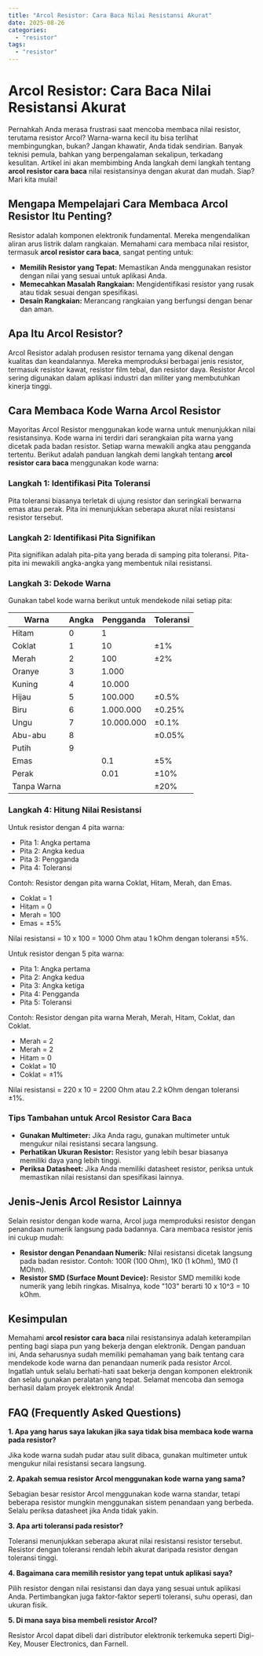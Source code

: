 ```yaml
---
title: "Arcol Resistor: Cara Baca Nilai Resistansi Akurat"
date: 2025-08-26
categories: 
  - "resistor"
tags: 
  - "resistor"
---
```


# Arcol Resistor: Cara Baca Nilai Resistansi Akurat

Pernahkah Anda merasa frustrasi saat mencoba membaca nilai resistor, terutama resistor Arcol? Warna-warna kecil itu bisa terlihat membingungkan, bukan? Jangan khawatir, Anda tidak sendirian. Banyak teknisi pemula, bahkan yang berpengalaman sekalipun, terkadang kesulitan. Artikel ini akan membimbing Anda langkah demi langkah tentang **arcol resistor cara baca** nilai resistansinya dengan akurat dan mudah. Siap? Mari kita mulai!

## Mengapa Mempelajari Cara Membaca Arcol Resistor Itu Penting?

Resistor adalah komponen elektronik fundamental. Mereka mengendalikan aliran arus listrik dalam rangkaian. Memahami cara membaca nilai resistor, termasuk **arcol resistor cara baca**, sangat penting untuk:

- **Memilih Resistor yang Tepat:** Memastikan Anda menggunakan resistor dengan nilai yang sesuai untuk aplikasi Anda.
- **Memecahkan Masalah Rangkaian:** Mengidentifikasi resistor yang rusak atau tidak sesuai dengan spesifikasi.
- **Desain Rangkaian:** Merancang rangkaian yang berfungsi dengan benar dan aman.

## Apa Itu Arcol Resistor?

Arcol Resistor adalah produsen resistor ternama yang dikenal dengan kualitas dan keandalannya. Mereka memproduksi berbagai jenis resistor, termasuk resistor kawat, resistor film tebal, dan resistor daya. Resistor Arcol sering digunakan dalam aplikasi industri dan militer yang membutuhkan kinerja tinggi.

## Cara Membaca Kode Warna Arcol Resistor

Mayoritas Arcol Resistor menggunakan kode warna untuk menunjukkan nilai resistansinya. Kode warna ini terdiri dari serangkaian pita warna yang dicetak pada badan resistor. Setiap warna mewakili angka atau pengganda tertentu. Berikut adalah panduan langkah demi langkah tentang **arcol resistor cara baca** menggunakan kode warna:

### Langkah 1: Identifikasi Pita Toleransi

Pita toleransi biasanya terletak di ujung resistor dan seringkali berwarna emas atau perak. Pita ini menunjukkan seberapa akurat nilai resistansi resistor tersebut.

### Langkah 2: Identifikasi Pita Signifikan

Pita signifikan adalah pita-pita yang berada di samping pita toleransi. Pita-pita ini mewakili angka-angka yang membentuk nilai resistansi.

### Langkah 3: Dekode Warna

Gunakan tabel kode warna berikut untuk mendekode nilai setiap pita:

| Warna | Angka | Pengganda | Toleransi |
| --- | --- | --- | --- |
| Hitam | 0 | 1 |  |
| Coklat | 1 | 10 | ±1% |
| Merah | 2 | 100 | ±2% |
| Oranye | 3 | 1.000 |  |
| Kuning | 4 | 10.000 |  |
| Hijau | 5 | 100.000 | ±0.5% |
| Biru | 6 | 1.000.000 | ±0.25% |
| Ungu | 7 | 10.000.000 | ±0.1% |
| Abu-abu | 8 |  | ±0.05% |
| Putih | 9 |  |  |
| Emas |  | 0.1 | ±5% |
| Perak |  | 0.01 | ±10% |
| Tanpa Warna |  |  | ±20% |

### Langkah 4: Hitung Nilai Resistansi

Untuk resistor dengan 4 pita warna:

- Pita 1: Angka pertama
- Pita 2: Angka kedua
- Pita 3: Pengganda
- Pita 4: Toleransi

Contoh: Resistor dengan pita warna Coklat, Hitam, Merah, dan Emas.

- Coklat = 1
- Hitam = 0
- Merah = 100
- Emas = ±5%

Nilai resistansi = 10 x 100 = 1000 Ohm atau 1 kOhm dengan toleransi ±5%.

Untuk resistor dengan 5 pita warna:

- Pita 1: Angka pertama
- Pita 2: Angka kedua
- Pita 3: Angka ketiga
- Pita 4: Pengganda
- Pita 5: Toleransi

Contoh: Resistor dengan pita warna Merah, Merah, Hitam, Coklat, dan Coklat.

- Merah = 2
- Merah = 2
- Hitam = 0
- Coklat = 10
- Coklat = ±1%

Nilai resistansi = 220 x 10 = 2200 Ohm atau 2.2 kOhm dengan toleransi ±1%.

### Tips Tambahan untuk Arcol Resistor Cara Baca

- **Gunakan Multimeter:** Jika Anda ragu, gunakan multimeter untuk mengukur nilai resistansi secara langsung.
- **Perhatikan Ukuran Resistor:** Resistor yang lebih besar biasanya memiliki daya yang lebih tinggi.
- **Periksa Datasheet:** Jika Anda memiliki datasheet resistor, periksa untuk memastikan nilai resistansi dan spesifikasi lainnya.

## Jenis-Jenis Arcol Resistor Lainnya

Selain resistor dengan kode warna, Arcol juga memproduksi resistor dengan penandaan numerik langsung pada badannya. Cara membaca resistor jenis ini cukup mudah:

- **Resistor dengan Penandaan Numerik:** Nilai resistansi dicetak langsung pada badan resistor. Contoh: 100R (100 Ohm), 1K0 (1 kOhm), 1M0 (1 MOhm).
- **Resistor SMD (Surface Mount Device):** Resistor SMD memiliki kode numerik yang lebih ringkas. Misalnya, kode "103" berarti 10 x 10^3 = 10 kOhm.

## Kesimpulan

Memahami **arcol resistor cara baca** nilai resistansinya adalah keterampilan penting bagi siapa pun yang bekerja dengan elektronik. Dengan panduan ini, Anda seharusnya sudah memiliki pemahaman yang baik tentang cara mendekode kode warna dan penandaan numerik pada resistor Arcol. Ingatlah untuk selalu berhati-hati saat bekerja dengan komponen elektronik dan selalu gunakan peralatan yang tepat. Selamat mencoba dan semoga berhasil dalam proyek elektronik Anda!

## FAQ (Frequently Asked Questions)

**1\. Apa yang harus saya lakukan jika saya tidak bisa membaca kode warna pada resistor?**

Jika kode warna sudah pudar atau sulit dibaca, gunakan multimeter untuk mengukur nilai resistansi secara langsung.

**2\. Apakah semua resistor Arcol menggunakan kode warna yang sama?**

Sebagian besar resistor Arcol menggunakan kode warna standar, tetapi beberapa resistor mungkin menggunakan sistem penandaan yang berbeda. Selalu periksa datasheet jika Anda tidak yakin.

**3\. Apa arti toleransi pada resistor?**

Toleransi menunjukkan seberapa akurat nilai resistansi resistor tersebut. Resistor dengan toleransi rendah lebih akurat daripada resistor dengan toleransi tinggi.

**4\. Bagaimana cara memilih resistor yang tepat untuk aplikasi saya?**

Pilih resistor dengan nilai resistansi dan daya yang sesuai untuk aplikasi Anda. Pertimbangkan juga faktor-faktor seperti toleransi, suhu operasi, dan ukuran fisik.

**5\. Di mana saya bisa membeli resistor Arcol?**

Resistor Arcol dapat dibeli dari distributor elektronik terkemuka seperti Digi-Key, Mouser Electronics, dan Farnell.
